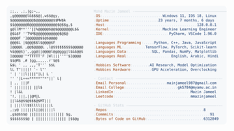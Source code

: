 <picture>
  <source srcset="https://raw.githubusercontent.com/mmazinjameel/mmazinjameel/main/dark_mode.svg?v=1749636716" media="(prefers-color-scheme: dark)">
  <img src="https://raw.githubusercontent.com/mmazinjameel/mmazinjameel/main/light_mode.svg?v=1749636716">
</picture>
